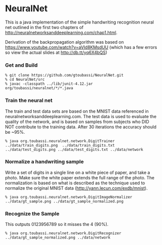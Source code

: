 # NeuralNet

This is a java implementation of the simple handwriting recognition neural net outlined in the first two chapters of http://neuralnetworksanddeeplearning.com/chap1.html.

Derivation of the backpropagation algorithm was based on https://www.youtube.com/watch?v=aVId8KMsdUU (which has a few errors so view the actual slides at http://db.tt/yq6X4bQS)


### Get and Build

    % git clone https://github.com/gtoubassi/NeuralNet.git
    % cd NeuralNet/src
    % javac -classpath ../lib/junit-4.12.jar org/toubassi/neuralnet/*/*.java

### Train the neural net

The train and test data sets are based on the MNIST data referenced in neuralnetworksanddeeplearning.com.  The test data is used to evaluate the quality of the network, and is based on samples from subjects who DID NOT contribute to the training data.  After 30 iterations the accuracy should be ~95%.

    % java org.toubassi.neuralnet.network.DigitTrainer ../data/train_digits.png  ../data/train_digits.txt ../data/test_digits.png ../data/test_digits.txt ../data/network

### Normalize a handwriting sample

Write a set of digits in a single line on a white piece of paper, and take a photo.  Make sure the white paper extends the full range of the photo.  The normalization is based on what is described as the technique used to normalize the original MNIST data (http://yann.lecun.com/exdb/mnist).

    % java org.toubassi.neuralnet.network.DigitImageNormalizer ../data/gt_sample.png ../data/gt_sample_normalized.png

### Recognize the Sample

This outputs 0123956789 so it misses the 4 (90%).

    % java org.toubassi.neuralnet.network.DigitRecognizer ../data/gt_sample_normalized.png ../data/network
